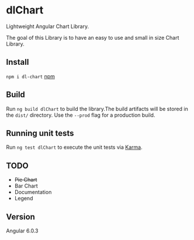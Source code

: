 # dlChart

Lightweight Angular Chart Library.

The goal of this Library is to have an easy to use and small in size Chart Library.

## Install

`npm i dl-chart` [npm](https://www.npmjs.com/package/dl-chart)


## Build

Run `ng build dlChart` to build the library.The build artifacts will be stored in the `dist/` directory. Use the `--prod` flag for a production build.

## Running unit tests

Run `ng test dlChart` to execute the unit tests via [Karma](https://karma-runner.github.io).


## TODO

  * ~~Pie Chart~~
  * Bar Chart
  * Documentation
  * Legend


## Version

Angular 6.0.3
